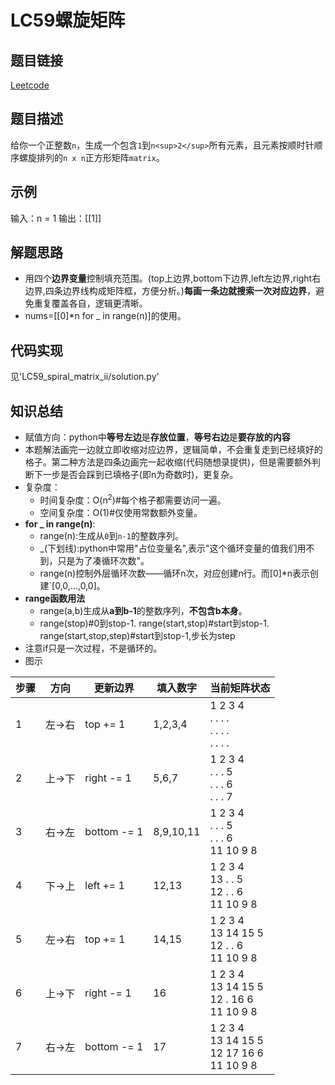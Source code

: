 # LC59螺旋矩阵

## 题目链接
[Leetcode](https://leetcode.cn/problems/spiral-matrix-ii/)

## 题目描述
给你一个正整数`n`，生成一个包含`1`到`n<sup>2</sup>`所有元素，且元素按顺时针顺序螺旋排列的`n x n`正方形矩阵`matrix`。

## 示例
输入：n = 1
输出：[[1]]

## 解题思路
 - 用四个**边界变量**控制填充范围。(top上边界,bottom下边界,left左边界,right右边界,四条边界线构成矩阵框，方便分析。)**每画一条边就搜索一次对应边界**，避免重复覆盖各自，逻辑更清晰。
 - nums=[[0]*n for _ in range(n)]的使用。

## 代码实现
见'LC59_spiral_matrix_ii/solution.py'

## 知识总结
 - 赋值方向：python中**等号左边**是**存放位置**，**等号右边**是**要存放的内容**
 - 本题解法画完一边就立即收缩对应边界，逻辑简单，不会重复走到已经填好的格子。第二种方法是四条边画完一起收缩(代码随想录提供)，但是需要额外判断下一步是否会踩到已填格子(即n为奇数时)，更复杂。
 - 复杂度：
    - 时间复杂度：O(n<sup>2</sup>)#每个格子都需要访问一遍。
    - 空间复杂度：O(1)#仅使用常数额外变量。
 - **for _ in range(n)**:
    - range(n):生成从`0`到`n-1`的整数序列。
    - _(下划线):python中常用"占位变量名",表示"这个循环变量的值我们用不到，只是为了凑循环次数"。
    - range(n)控制外层循环次数——循环n次，对应创建n行。而[0]*n表示创建`[0,0,...,0,0]。
 - **range函数用法**
    - range(a,b)生成从**a到b-1**的整数序列，**不包含b本身**。
    - range(stop)#0到stop-1.  range(start,stop)#start到stop-1.  range(start,stop,step)#start到stop-1,步长为step
 - 注意if只是一次过程，不是循环的。
 - 图示

| 步骤 | 方向   | 更新边界   | 填入数字 | 当前矩阵状态       |
|------|--------|------------|----------|--------------------|
| 1    | 左→右 | top += 1   | 1,2,3,4  | 1  2  3  4<br>.  .  .  .<br>.  .  .  .<br>.  .  .  . |
| 2    | 上→下 | right -= 1 | 5,6,7    | 1  2  3  4<br>.  .  .  5<br>.  .  .  6<br>.  .  .  7 |
| 3    | 右→左 | bottom -= 1| 8,9,10,11| 1  2  3  4<br>.  .  .  5<br>.  .  .  6<br>11 10 9  8 |
| 4    | 下→上 | left += 1  | 12,13    | 1  2  3  4<br>13 .  .  5<br>12 .  .  6<br>11 10 9  8 |
| 5    | 左→右 | top += 1   | 14,15    | 1  2  3  4<br>13 14 15 5<br>12 .  .  6<br>11 10 9  8 |
| 6    | 上→下 | right -= 1 | 16       | 1  2  3  4<br>13 14 15 5<br>12 . 16  6<br>11 10 9  8 |
| 7    | 右→左 | bottom -= 1| 17       | 1  2  3  4<br>13 14 15 5<br>12 17 16  6<br>11 10 9  8 |
